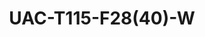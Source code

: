 ---
title: "UAC-T115-F28(40)-W"
description: "5MP ColourHunter HD Fixed Turret Analog Camera"
image: "/images/analog/t115.png"
images:
  - url: "/images/analog/t115.png"
    caption: "Front view"
features:
  - 5MP high quality image
  - TVI/AHD/CVI/CVBS
  - Supports white light illumination, 24/7 full-color imaging
  - Supports 180° horizontal flip, 180° vertical flip
  - OSD configuration menu, easy to operate
  - IP67 waterproof and dustproof design, high reliability
  - OSD configuration menu in 11 languages
  - 3-Axis
specifications: 
  Pixel: 5MP
  Size: 1/2.7"
  Minimum illumination: 0.01 lux(F1.6, AGC ON); 0 lux (white light on)
  Lens: 2.8mm / 4.0mm
  Lens mount: M12
  2.8mm: H:- 110.0°  V:- 57.0°  D:- 130.0°
  4.0mm: H:- 90.0°  V:- 48.0°  D:- 109.1°
  Illuminator: One white-light illuminator
  Illumination distance: 20m
  Lifetime: ≥60,000 hours
  5MP@25fps: 2880(H)×1620(V); 5MP@20fps:- 2592(H)×1944(V);5MP@12.5fps:- 2592(H)×1944(V)
  4MP: 2560(H)×1440(V)
  1080P: 1920(H)×1080(V)
  TVI: 5MP@20fps(default), 5MP@12.5fps, 4MP@30fps, 4MP@25fps, 1080P@30fps, 1080P@25fps
  AHD: 5MP@20fps, 4MP@30fps, 4MP@25fps, 1080P@30fps, 1080P@25fps
  CVI: 5MP@25fps, 4MP@30fps, 4MP@25fps, 1080P@30fps, 1080P@25fps
  CVBS: PAL, NTSC
  PAL: 1/25s-1/50000s
  NTSC: 1/30s–1/50000s
  Exposure mode: 4 modes:- Global (default), BLC, HLC, DWDR
  Day/Night: 24/7 full-color imaging
  Digital noise reduction: 2D
  White balance: Two modes:- Auto (default), Manual
  WDR: DWDR
  Flip: Supports 180° horizontal flip, 180° vertical flip.
  Video output: BNC, supports TVI/AHD/CVI/CVBS
  Temperature: -30℃ to 60℃(-22℉ to 140℉)
  Humidity: ≤95% (RH, non-condensing)
  Surge protection: 4KV
  Power: DC12V (±25%), with reverse polarity protection, Max 2.4W
  Mount: Surface mount (default), optional backbox, wall mount bracket
  Dimensions: Φ118mm*96mm (diameter*height)
  Material: Plastic
  Weight: 205g(0.452lb)
  OSD menu language: 11 Languages (English, German, Spanish(Latin America), French, Italian, Japanese, Korean, Polish, Portuguese(Brazil), Russian, Turkish)
  Certification:
    EMC: CE-EMC (EN 55032,EN 61000-3-3,EN IEC 61000-3-2,EN 55035), FCC (FCC 47 CFR part15 B)
    Safety: CE-LVD (EN 62368-1)
    Environment: CE-RoHS (2011/65/EU;(EU)2015/863); WEEE (2012/19/EU)
    Protection: IP67 (IEC 60529)
---